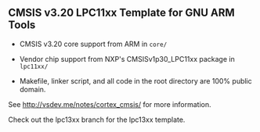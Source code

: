 ## CMSIS v3.20 LPC11xx Template for GNU ARM Tools

* CMSIS v3.20 core support from ARM in `core/`

* Vendor chip support from NXP's CMSISv1p30_LPC11xx package in `lpc11xx/`

* Makefile, linker script, and all code in the root directory are 100% public domain.

See http://vsdev.me/notes/cortex_cmsis/ for more information.

Check out the lpc13xx branch for the lpc13xx template.

